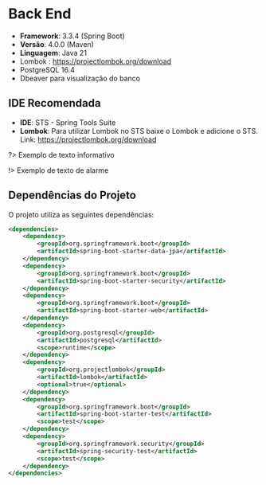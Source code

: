 # Back End
- **Framework**: 3.3.4 (Spring Boot)
- **Versão**: 4.0.0 (Maven)
- **Linguagem**: Java 21
- Lombok : https://projectlombok.org/download
- PostgreSQL 16.4
- Dbeaver para visualização do banco

## IDE Recomendada
- **IDE**: STS - Spring Tools Suite
- **Lombok**: Para utilizar Lombok no STS baixe o Lombok e adicione o STS. Link: https://projectlombok.org/download

?> Exemplo de texto informativo

!> Exemplo de texto de alarme

## Dependências do Projeto
O projeto utiliza as seguintes dependências:

```xml
<dependencies>
    <dependency>
        <groupId>org.springframework.boot</groupId>
        <artifactId>spring-boot-starter-data-jpa</artifactId>
    </dependency>
    <dependency>
        <groupId>org.springframework.boot</groupId>
        <artifactId>spring-boot-starter-security</artifactId>
    </dependency>
    <dependency>
        <groupId>org.springframework.boot</groupId>
        <artifactId>spring-boot-starter-web</artifactId>
    </dependency>
    <dependency>
        <groupId>org.postgresql</groupId>
        <artifactId>postgresql</artifactId>
        <scope>runtime</scope>
    </dependency>
    <dependency>
        <groupId>org.projectlombok</groupId>
        <artifactId>lombok</artifactId>
        <optional>true</optional>
    </dependency>
    <dependency>
        <groupId>org.springframework.boot</groupId>
        <artifactId>spring-boot-starter-test</artifactId>
        <scope>test</scope>
    </dependency>
    <dependency>
        <groupId>org.springframework.security</groupId>
        <artifactId>spring-security-test</artifactId>
        <scope>test</scope>
    </dependency>
</dependencies>
